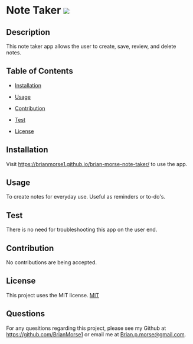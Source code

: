 
# Note Taker ![](https://img.shields.io/badge/License:-MIT-lightgrey)
        
## Description
This note taker app allows the user to create, save, review, and delete notes. 

## Table of Contents
* [Installation](#installation)

* [Usage](#usage)

* [Contribution](#contribution)

* [Test](#test)

* [License](#license)

    
## Installation
Visit https://brianmorse1.github.io/brian-morse-note-taker/ to use the app. 

## Usage
To create notes for everyday use. Useful as reminders or to-do's. 

## Test
There is no need for troubleshooting this app on the user end.

## Contribution
No contributions are being accepted.

## License
This project uses the MIT license. 
[MIT](./LICENSE)

## Questions
For any quesitions regarding this project, please see my Github at https://github.com/BrianMorse1 or email me at Brian.p.morse@gmail.com. 
